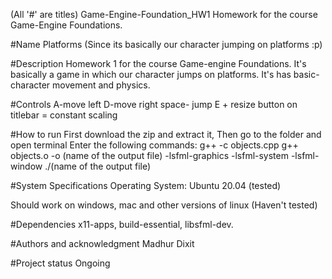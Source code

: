 (All '#' are titles)
Game-Engine-Foundation_HW1
Homework for the course Game-Engine Foundations.

#Name
Platforms (Since its basically our character jumping on platforms :p)

#Description
Homework 1 for the course Game-engine Foundations. It's basically a game in which our character jumps on platforms. It's has basic-character movement and physics.

#Controls
A-move left
D-move right
space- jump
E + resize button on titlebar = constant scaling

#How to run
First download the zip and extract it,
Then go to the folder and open terminal
Enter the following commands:
g++ -c objects.cpp
g++ objects.o -o (name of the output file) -lsfml-graphics -lsfml-system -lsfml-window
./(name of the output file)

#System Specifications
Operating System:
Ubuntu 20.04 (tested)

Should work on windows, mac and other versions of linux (Haven't tested)

#Dependencies
x11-apps, 
build-essential,
libsfml-dev.

#Authors and acknowledgment
Madhur Dixit

#Project status
Ongoing


